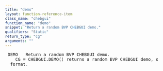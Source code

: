 ```yaml
---
title: "demo"
layout: function-reference-item
class_name: "chebgui"
function_name: "demo"
snippet: "Return a random BVP CHEBGUI demo."
qualifiers: "Static"
return_type: "cg"
arguments: ""
---
```


<pre class="help-text"> DEMO   Return a random BVP CHEBGUI demo.
    CG = CHEBGUI.DEMO() returns a random BVP CHEBGUI demo, on a CHEBGUI object
  format.
</pre>
